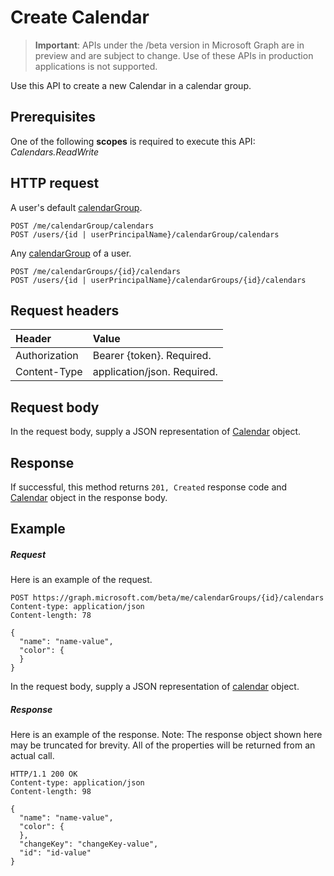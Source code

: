 # Create Calendar

> **Important**: APIs under the /beta version in Microsoft Graph are in preview and are subject to change. Use of these APIs in production applications is not supported.

Use this API to create a new Calendar in a calendar group.
## Prerequisites
One of the following **scopes** is required to execute this API: _Calendars.ReadWrite_
## HTTP request
<!-- { "blockType": "ignored" } -->
A user's default [calendarGroup](../resources/calendargroup.md).
```http
POST /me/calendarGroup/calendars
POST /users/{id | userPrincipalName}/calendarGroup/calendars
```
Any [calendarGroup](../resources/calendargroup.md) of a user.
```http
POST /me/calendarGroups/{id}/calendars
POST /users/{id | userPrincipalName}/calendarGroups/{id}/calendars
```
## Request headers
| Header       | Value |
|:---------------|:--------|
| Authorization  | Bearer {token}. Required.  |
| Content-Type  | application/json. Required.  |

## Request body
In the request body, supply a JSON representation of [Calendar](../resources/calendar.md) object.

## Response

If successful, this method returns `201, Created` response code and [Calendar](../resources/calendar.md) object in the response body.

## Example
##### Request
Here is an example of the request.
<!-- {
  "blockType": "request",
  "name": "create_calendar_from_calendargroup"
}-->
```http
POST https://graph.microsoft.com/beta/me/calendarGroups/{id}/calendars
Content-type: application/json
Content-length: 78

{
  "name": "name-value",
  "color": {
  }
}
```
In the request body, supply a JSON representation of [calendar](../resources/calendar.md) object.
##### Response
Here is an example of the response. Note: The response object shown here may be truncated for brevity. All of the properties will be returned from an actual call.
<!-- {
  "blockType": "response",
  "truncated": true,
  "@odata.type": "microsoft.graph.calendar"
} -->
```http
HTTP/1.1 200 OK
Content-type: application/json
Content-length: 98

{
  "name": "name-value",
  "color": {
  },
  "changeKey": "changeKey-value",
  "id": "id-value"
}
```

<!-- uuid: 8fcb5dbc-d5aa-4681-8e31-b001d5168d79
2015-10-25 14:57:30 UTC -->
<!-- {
  "type": "#page.annotation",
  "description": "Create Calendar",
  "keywords": "",
  "section": "documentation",
  "tocPath": ""
}-->
